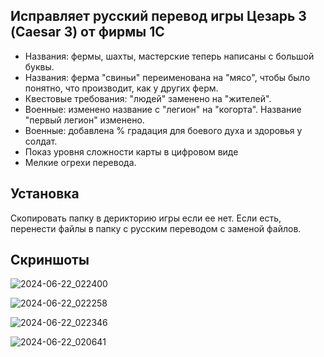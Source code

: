 ## Исправляет русский перевод игры Цезарь 3 (Caesar 3) от фирмы 1С
- Названия: фермы, шахты, мастерские теперь написаны с большой буквы.
- Названия: ферма "свиньи" переименована на "мясо", чтобы было понятно, что производит, как у других ферм.
- Квестовые требования: "людей" заменено на "жителей".
- Военные: изменено название с "легион" на "когорта". Название "первый легион" изменено.
- Военные: добавлена % градация для боевого духа и здоровья у солдат.
- Показ уровня сложности карты в цифровом виде
- Мелкие огрехи перевода.

## Установка
Скопировать папку в дерикторию игры если ее нет. Если есть, перенести файлы в папку с русским переводом с заменой файлов.

## Скриншоты

![2024-06-22_022400](https://github.com/eugenikus8/caesar3-fix-ru-locale-1C/assets/51211736/ffa3d35c-2bcd-40a0-b848-685a0a9ca62b)

![2024-06-22_022258](https://github.com/eugenikus8/caesar3-fix-ru-locale-1C/assets/51211736/2148e168-776f-4e14-97a9-d4a154c22da8)

![2024-06-22_022346](https://github.com/eugenikus8/caesar3-fix-ru-locale-1C/assets/51211736/ba9b2742-d36f-4d2b-8d39-d693f96dac06)

![2024-06-22_020641](https://github.com/eugenikus8/caesar3-fix-ru-locale-1C/assets/51211736/0e451e1e-59ce-4200-b68b-bc9bea210277)


